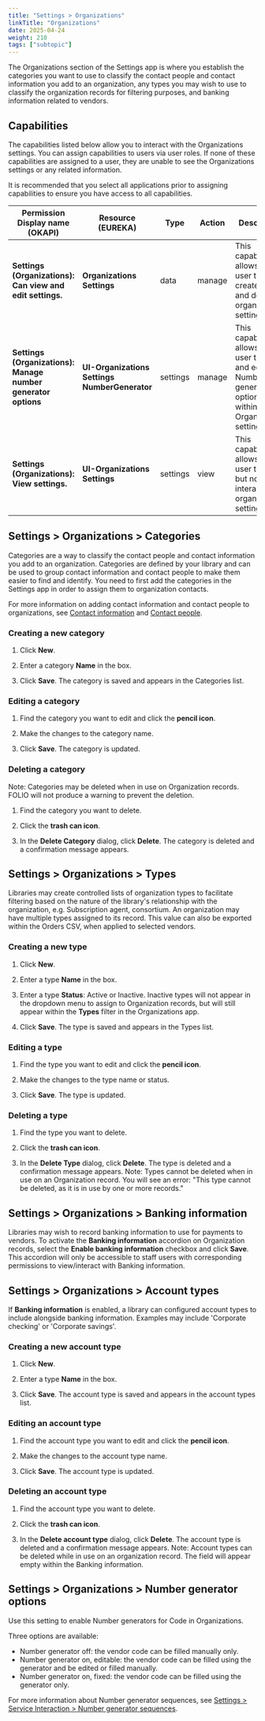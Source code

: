 ```yaml
---
title: "Settings > Organizations"
linkTitle: "Organizations"
date: 2025-04-24
weight: 210
tags: ["subtopic"]   
---
```


The Organizations section of the Settings app is where you establish the categories you want to use to classify the contact people and contact information you add to an organization, any types you may wish to use to classify the organization records for filtering purposes, and banking information related to vendors.


## Capabilities

The capabilities listed below allow you to interact with the Organizations settings. You can assign capabilities to users via user roles. If none of these capabilities are assigned to a user, they are unable to see the Organizations settings or any related information.

It is recommended that you select all applications prior to assigning capabilities to ensure you have access to all capabilities.

|**Permission Display name (OKAPI)** | **Resource (EUREKA)** | Type | Action | Description |
| -------- | ------- | ------- | ------- | ------- |
|**Settings (Organizations): Can view and edit settings.** | **Organizations Settings** | data | manage | This capability allows the user to view, create, edit, and delete all organizations settings.|
|**Settings (Organizations): Manage number generator options** | **UI-Organizations Settings NumberGenerator** | settings | manage | This capability allows the user to view and edit Number generator options within Organizations settings.
|**Settings (Organizations): View settings.** | **UI-Organizations Settings** | settings | view | This capability allows the user to view, but not interact with, organizations settings.|




## Settings \> Organizations \> Categories

Categories are a way to classify the contact people and contact information you add to an organization. Categories are defined by your library and can be used to group contact information and contact people to make them easier to find and identify. You need to first add the categories in the Settings app in order to assign them to organization contacts.

For more information on adding contact information and contact people to organizations, see [Contact information](../../organizations/#contact-information) and [Contact people](../../organizations/#contact-people).


### Creating a new category

1. Click **New**.

2. Enter a category **Name** in the box.

3. Click **Save**. The category is saved and appears in the Categories list.


### Editing a category

1. Find the category you want to edit and click the **pencil icon**.

2. Make the changes to the category name.

3. Click **Save**. The category is updated.


### Deleting a category
Note: Categories may be deleted when in use on Organization records. FOLIO will not produce a warning to prevent the deletion.

1. Find the category you want to delete.

2. Click the **trash can icon**.

3. In the **Delete Category** dialog, click **Delete**. The category is deleted and a confirmation message appears. 


## Settings \> Organizations \> Types
Libraries may create controlled lists of organization types to facilitate filtering based on the nature of the library's relationship with the organization, e.g. Subscription agent, consortium. An organization may have multiple types assigned to its record. This value can also be exported within the Orders CSV, when applied to selected vendors.

### Creating a new type

1. Click **New**.

2. Enter a type **Name** in the box.

3. Enter a type **Status**: Active or Inactive. Inactive types will not appear in the dropdown menu to assign to Organization records, but will still appear within the **Types** filter in the Organizations app.

3. Click **Save**. The type is saved and appears in the Types list.


### Editing a type

1. Find the type you want to edit and click the **pencil icon**.

2. Make the changes to the type name or status.

3. Click **Save**. The type is updated.


### Deleting a type

1. Find the type you want to delete.

2. Click the **trash can icon**.

3. In the **Delete Type** dialog, click **Delete**. The type is deleted and a confirmation message appears. Note: Types cannot be deleted when in use on an Organization record. You will see an error: "This type cannot be deleted, as it is in use by one or more records."

## Settings \> Organizations \> Banking information
Libraries may wish to record banking information to use for payments to vendors. To activate the **Banking information** accordion on Organization records, select the **Enable banking information** checkbox and click **Save**. This accordion will only be accessible to staff users with corresponding permissions to view/interact with Banking information.

## Settings \> Organizations \> Account types
If **Banking information** is enabled, a library can configured account types to include alongside banking information. Examples may include 'Corporate checking' or 'Corporate savings'.

### Creating a new account type

1. Click **New**.

2. Enter a type **Name** in the box.

3. Click **Save**. The account type is saved and appears in the account types list.


### Editing an account type

1. Find the account type you want to edit and click the **pencil icon**.

2. Make the changes to the account type name.

3. Click **Save**. The account type is updated.


### Deleting an account type

1. Find the account type you want to delete.

2. Click the **trash can icon**.

3. In the **Delete account type** dialog, click **Delete**. The account type is deleted and a confirmation message appears. Note: Account types can be deleted while in use on an organization record. The field will appear empty within the Banking information.

## Settings \> Organizations \> Number generator options
Use this setting to enable Number generators for Code in Organizations.

Three options are available:
* Number generator off: the vendor code can be filled manually only.
* Number generator on, editable: the vendor code can be filled using the generator and be edited or filled manually.
* Number generator on, fixed: the vendor code can be filled using the generator only.
  
For more information about Number generator sequences, see [Settings > Service Interaction > Number generator sequences](../../settings_service_interaction/settings_service_interaction/).
